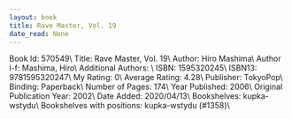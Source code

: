```yaml
---
layout: book
title: Rave Master, Vol. 19
date_read: None
---
```


Book Id: 570549\ 
Title: Rave Master, Vol. 19\ 
Author: Hiro Mashima\ 
Author l-f: Mashima, Hiro\ 
Additional Authors: \ 
ISBN: 1595320245\ 
ISBN13: 9781595320247\ 
My Rating: 0\ 
Average Rating: 4.28\ 
Publisher: TokyoPop\ 
Binding: Paperback\ 
Number of Pages: 174\ 
Year Published: 2006\ 
Original Publication Year: 2002\ 
Date Added: 2020/04/13\ 
Bookshelves: kupka-wstydu\ 
Bookshelves with positions: kupka-wstydu (#1358)\ 

